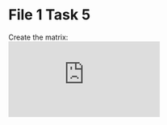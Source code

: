 # File 1 Task 5
Create the matrix:  
![equation](https://latex.codecogs.com/gif.latex?%5Cbegin%7Bpmatrix%7D%20%261%20%260%20%260%20%26...%20%260%20%260%20%261%20%5C%5C%20%260%20%261%20%260%20%26...%20%260%20%261%20%260%20%5C%5C%20%260%20%260%20%261%20%26...%20%261%20%260%20%260%20%5C%5C%20%26%5Cvdots%20%26%5Cvdots%20%26%5Cvdots%20%26%5Cddots%20%26%5Cvdots%20%26%5Cvdots%20%26%5Cvdots%20%5C%5C%20%260%20%261%20%260%20%26...%20%260%20%261%20%260%20%5C%5C%20%261%20%260%20%260%20%26...%20%260%20%260%20%261%20%5Cend%7Bpmatrix%7D)
